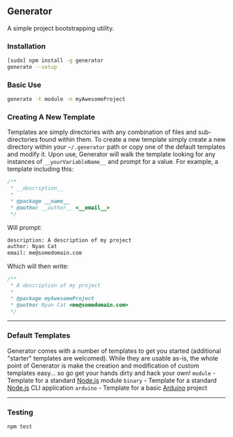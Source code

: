 ## Generator
A simple project bootstrapping utility.

### Installation
```bash
[sudo] npm install -g generator
generate --setup
```

### Basic Use
```bash
generate -t module -n myAwesomeProject
```

### Creating A New Template
Templates are simply directories with any combination of files and sub-directories found within them. To create a new template simply create a new directory within your `~/.generator` path or copy one of the default templates and modify it. Upon use, Generator will walk the template looking for any instances of `__yourVariableName__` and prompt for a value. For example, a template including this:

```javascript
/**
 * __description__
 *
 * @package __name__
 * @author __author__ <__email__>
 */
```

Will prompt:
```bash
description: A description of my project
author: Nyan Cat
email: me@somedomain.com
```

Which will then write:
```javascript
/**
 * A description of my project
 *
 * @package myAwesomeProject
 * @author Nyan Cat <me@somedomain.com>
 */
```

---

### Default Templates
Generator comes with a number of templates to get you started (additional "starter" templates are welcomed). While they are usable as-is, the whole point of Generator is make the creation and modification of custom templates easy... so go get your hands dirty and hack your own!
`module` - Template for a standard [Node.js](http://nodejs.org/) module
`binary` - Template for a standard [Node.js](http://nodejs.org/) CLI application
`arduino` - Template for a basic [Arduino](http://www.arduino.cc/) project

---

### Testing
```bash
npm test
```